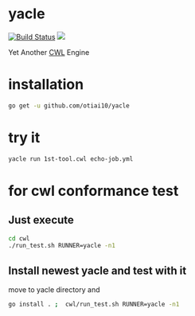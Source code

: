 # yacle

[![Build Status](https://travis-ci.org/otiai10/yacle.svg?branch=master)](https://travis-ci.org/otiai10/yacle)
[![](https://img.shields.io/badge/dynamic/json.svg?label=CWL%20Conformance&url=https%3A%2F%2Fraw.githubusercontent.com%2Fotiai10%2Fyacle%2Fmaster%2F.conformance.json&query=pass&colorB=95c31e&suffix=%20cases)](https://github.com/common-workflow-language/common-workflow-language)

Yet Another [CWL](https://github.com/common-workflow-language/common-workflow-language) Engine

# installation

```sh
go get -u github.com/otiai10/yacle
```

# try it

```sh
yacle run 1st-tool.cwl echo-job.yml
```

# for cwl conformance test

## Just execute

```sh
cd cwl
./run_test.sh RUNNER=yacle -n1
```

## Install newest yacle and test with it

move to yacle directory and

```sh
go install . ;  cwl/run_test.sh RUNNER=yacle -n1
```
